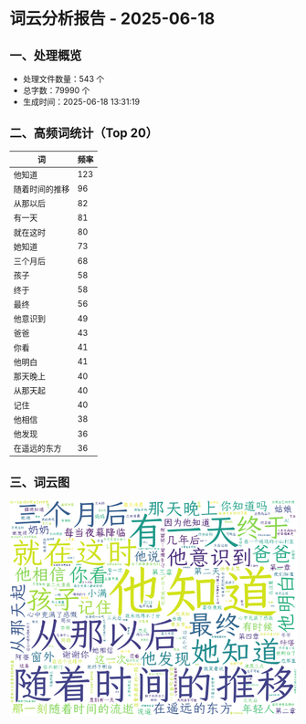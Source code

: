 # 词云分析报告 - 2025-06-18

## 一、处理概览
- 处理文件数量：543 个
- 总字数：79990 个
- 生成时间：2025-06-18 13:31:19

## 二、高频词统计（Top 20）
| 词 | 频率 |
|----|----|
| 他知道 | 123 |
| 随着时间的推移 | 96 |
| 从那以后 | 82 |
| 有一天 | 81 |
| 就在这时 | 80 |
| 她知道 | 73 |
| 三个月后 | 68 |
| 孩子 | 58 |
| 终于 | 58 |
| 最终 | 56 |
| 他意识到 | 49 |
| 爸爸 | 43 |
| 你看 | 41 |
| 他明白 | 41 |
| 那天晚上 | 40 |
| 从那天起 | 40 |
| 记住 | 40 |
| 他相信 | 38 |
| 他发现 | 36 |
| 在遥远的东方 | 36 |


## 三、词云图
![词云图](../images/wordcloud_20250618.png)

